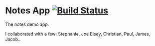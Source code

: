 Notes App
[![Build Status](https://travis-ci.org/Chareesa/sea-b24-notes.svg?branch=base64_encoding)](https://travis-ci.org/Chareesa/sea-b24-notes)
==============================
The notes demo app.

I collaborated with a few: Stephanie, Joe Elsey, Christian, Paul, James, Jacob..
